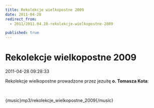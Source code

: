 ```yaml
---
title: Rekolekcje wielkopostne 2009
date: 2011-04-28
redirect_from: 
  - 2011/2011.04.28-rekolekcje-wielkopostne-2009

published: true
---
```




# Rekolekcje wielkopostne 2009

<time>2011-04-28 09:28:33</time>


Rekolekcje wielkopostne prowadzone przez jezuitę **o. Tomasza Kota**:


 


{music}mp3/rekolekcje_wielkopostne_2009{/music}


<!--{{json:{"created_date":"2011-04-28 09:28:33","publish_down":"0000-00-00 00:00:00","id":"136"}}}-->